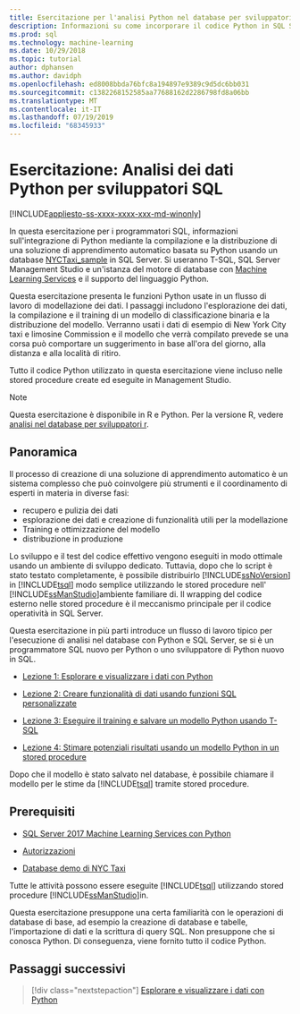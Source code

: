 ```yaml
---
title: Esercitazione per l'analisi Python nel database per sviluppatori SQL
description: Informazioni su come incorporare il codice Python in SQL Server stored procedure e funzioni T-SQL.
ms.prod: sql
ms.technology: machine-learning
ms.date: 10/29/2018
ms.topic: tutorial
author: dphansen
ms.author: davidph
ms.openlocfilehash: ed8008bbda76bfc8a194897e9389c9d5dc6bb031
ms.sourcegitcommit: c1382268152585aa77688162d2286798fd8a06bb
ms.translationtype: MT
ms.contentlocale: it-IT
ms.lasthandoff: 07/19/2019
ms.locfileid: "68345933"
---
```

# <a name="tutorial-python-data-analytics-for-sql-developers"></a>Esercitazione: Analisi dei dati Python per sviluppatori SQL
[!INCLUDE[appliesto-ss-xxxx-xxxx-xxx-md-winonly](../../includes/appliesto-ss-xxxx-xxxx-xxx-md-winonly.md)]

In questa esercitazione per i programmatori SQL, informazioni sull'integrazione di Python mediante la compilazione e la distribuzione di una soluzione di apprendimento automatico basata su Python usando un database [NYCTaxi_sample](demo-data-nyctaxi-in-sql.md) in SQL Server. Si useranno T-SQL, SQL Server Management Studio e un'istanza del motore di database con [Machine Learning Services](../install/sql-machine-learning-services-windows-install.md) e il supporto del linguaggio Python.

Questa esercitazione presenta le funzioni Python usate in un flusso di lavoro di modellazione dei dati. I passaggi includono l'esplorazione dei dati, la compilazione e il training di un modello di classificazione binaria e la distribuzione del modello. Verranno usati i dati di esempio di New York City taxi e limosine Commission e il modello che verrà compilato prevede se una corsa può comportare un suggerimento in base all'ora del giorno, alla distanza e alla località di ritiro. 

Tutto il codice Python utilizzato in questa esercitazione viene incluso nelle stored procedure create ed eseguite in Management Studio.

> [!NOTE]
> Questa esercitazione è disponibile in R e Python. Per la versione R, vedere [analisi nel database per sviluppatori r](sqldev-in-database-r-for-sql-developers.md).

## <a name="overview"></a>Panoramica

Il processo di creazione di una soluzione di apprendimento automatico è un sistema complesso che può coinvolgere più strumenti e il coordinamento di esperti in materia in diverse fasi:

+ recupero e pulizia dei dati
+ esplorazione dei dati e creazione di funzionalità utili per la modellazione
+ Training e ottimizzazione del modello
+ distribuzione in produzione

Lo sviluppo e il test del codice effettivo vengono eseguiti in modo ottimale usando un ambiente di sviluppo dedicato. Tuttavia, dopo che lo script è stato testato completamente, è possibile distribuirlo [!INCLUDE[ssNoVersion](../../includes/ssnoversion-md.md)] in [!INCLUDE[tsql](../../includes/tsql-md.md)] modo semplice utilizzando le stored procedure nell' [!INCLUDE[ssManStudio](../../includes/ssmanstudio-md.md)]ambiente familiare di. Il wrapping del codice esterno nelle stored procedure è il meccanismo principale per il codice operatività in SQL Server.

Questa esercitazione in più parti introduce un flusso di lavoro tipico per l'esecuzione di analisi nel database con Python e SQL Server, se si è un programmatore SQL nuovo per Python o uno sviluppatore di Python nuovo in SQL. 

+ [Lezione 1: Esplorare e visualizzare i dati con Python](sqldev-py3-explore-and-visualize-the-data.md)

+ [Lezione 2: Creare funzionalità di dati usando funzioni SQL personalizzate](sqldev-py4-create-data-features-using-t-sql.md)

+ [Lezione 3: Eseguire il training e salvare un modello Python usando T-SQL](sqldev-py5-train-and-save-a-model-using-t-sql.md)

+ [Lezione 4: Stimare potenziali risultati usando un modello Python in un stored procedure](sqldev-py6-operationalize-the-model.md)

Dopo che il modello è stato salvato nel database, è possibile chiamare il modello per le stime da [!INCLUDE[tsql](../../includes/tsql-md.md)] tramite stored procedure.

## <a name="prerequisites"></a>Prerequisiti

+ [SQL Server 2017 Machine Learning Services con Python](../install/sql-machine-learning-services-windows-install.md#verify-installation)

+ [Autorizzazioni](../security/user-permission.md)

+ [Database demo di NYC Taxi](demo-data-nyctaxi-in-sql.md)

Tutte le attività possono essere eseguite [!INCLUDE[tsql](../../includes/tsql-md.md)] utilizzando stored procedure [!INCLUDE[ssManStudio](../../includes/ssmanstudio-md.md)]in.

Questa esercitazione presuppone una certa familiarità con le operazioni di database di base, ad esempio la creazione di database e tabelle, l'importazione di dati e la scrittura di query SQL. Non presuppone che si conosca Python. Di conseguenza, viene fornito tutto il codice Python. 

## <a name="next-steps"></a>Passaggi successivi

> [!div class="nextstepaction"]
> [Esplorare e visualizzare i dati con Python](sqldev-py3-explore-and-visualize-the-data.md)
